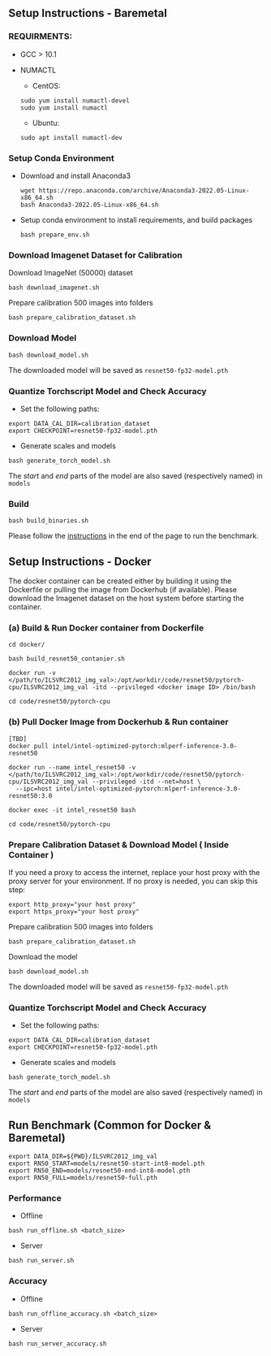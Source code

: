 ## Setup Instructions - Baremetal

### REQUIRMENTS:
+ GCC > 10.1
+ NUMACTL
    + CentOS:
    ```
    sudo yum install numactl-devel
    sudo yum install numactl
    ```
    
    + Ubuntu:
    ```
    sudo apt install numactl-dev
    ```

### Setup Conda Environment
+ Download and install Anaconda3
  ```
  wget https://repo.anaconda.com/archive/Anaconda3-2022.05-Linux-x86_64.sh
  bash Anaconda3-2022.05-Linux-x86_64.sh
  ```
+ Setup conda environment to install requirements, and build packages
  ```
  bash prepare_env.sh
  ```



### Download Imagenet Dataset for Calibration
Download ImageNet (50000) dataset
```
bash download_imagenet.sh
```
Prepare calibration 500 images into folders 
```
bash prepare_calibration_dataset.sh
```

### Download Model
```
bash download_model.sh
```
The downloaded model will be saved as ```resnet50-fp32-model.pth```

### Quantize Torchscript Model and Check Accuracy 
+ Set the following paths:
```
export DATA_CAL_DIR=calibration_dataset
export CHECKPOINT=resnet50-fp32-model.pth
```
+ Generate scales and models
```
bash generate_torch_model.sh
```

The *start* and *end* parts of the model are also saved (respectively named) in ```models```

### Build 
```
bash build_binaries.sh
```
Please follow the [instructions](#run-benchmark-common-for-docker--baremetal) in the end of the page to run the benchmark. 

## Setup Instructions - Docker 

The docker container can be created either by building it using the Dockerfile or pulling the image from Dockerhub (if available). Please download the Imagenet dataset on the host system before starting the container.

### (a) Build & Run Docker container from Dockerfile
```
cd docker/

bash build_resnet50_contanier.sh

docker run -v </path/to/ILSVRC2012_img_val>:/opt/workdir/code/resnet50/pytorch-cpu/ILSVRC2012_img_val -itd --privileged <docker image ID> /bin/bash

cd code/resnet50/pytorch-cpu
```

### (b) Pull Docker Image from Dockerhub & Run container
```
[TBD]
docker pull intel/intel-optimized-pytorch:mlperf-inference-3.0-resnet50

docker run --name intel_resnet50 -v </path/to/ILSVRC2012_img_val>:/opt/workdir/code/resnet50/pytorch-cpu/ILSVRC2012_img_val --privileged -itd --net=host \
  --ipc=host intel/intel-optimized-pytorch:mlperf-inference-3.0-resnet50:3.0
  
docker exec -it intel_resnet50 bash

cd code/resnet50/pytorch-cpu

```
### Prepare Calibration Dataset & Download Model ( Inside Container )

If you need a proxy to access the internet, replace your host proxy with the proxy server for your environment. If no proxy is needed, you can skip this step:
```
export http_proxy="your host proxy"
export https_proxy="your host proxy"
```
Prepare calibration 500 images into folders 
```
bash prepare_calibration_dataset.sh
```
Download the model
```
bash download_model.sh
```
The downloaded model will be saved as ```resnet50-fp32-model.pth```


### Quantize Torchscript Model and Check Accuracy 
+ Set the following paths:
```
export DATA_CAL_DIR=calibration_dataset
export CHECKPOINT=resnet50-fp32-model.pth
```
+ Generate scales and models
```
bash generate_torch_model.sh
```

The *start* and *end* parts of the model are also saved (respectively named) in ```models```


## Run Benchmark (Common for Docker & Baremetal)

```
export DATA_DIR=${PWD}/ILSVRC2012_img_val
export RN50_START=models/resnet50-start-int8-model.pth
export RN50_END=models/resnet50-end-int8-model.pth
export RN50_FULL=models/resnet50-full.pth
```

### Performance
+ Offline
```
bash run_offline.sh <batch_size>
```

+ Server
```
bash run_server.sh
```

### Accuracy
+ Offline
```
bash run_offline_accuracy.sh <batch_size>
```

+ Server
```
bash run_server_accuracy.sh
```

